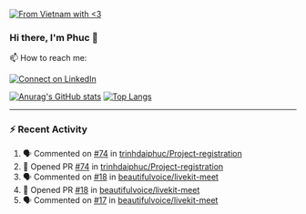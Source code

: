 [![From Vietnam with <3](https://raw.githubusercontent.com/webuild-community/badge/master/svg/love.svg)](https://webuild.community)

### Hi there, I'm Phuc 👋

📫 How to reach me:

[![Connect on LinkedIn](https://img.shields.io/badge/--linkedin?label=LinkedIn&logo=LinkedIn&style=social)](https://www.linkedin.com/in/trinh-dai-phuc/)


[![Anurag's GitHub stats](https://phuc-github-readme-stats.vercel.app/api?username=trinhdaiphuc&count_private=true&show_icons=true&theme=synthwave)](https://github.com/anuraghazra/github-readme-stats)
[![Top Langs](https://phuc-github-readme-stats.vercel.app/api/top-langs/?username=trinhdaiphuc&theme=synthwave&show_icons=true&layout=compact&langs_count=8&hide=html,css,scss,less,handlebars,ejs)](https://github.com/anuraghazra/github-readme-stats)


---

### :zap: Recent Activity

<!--START_SECTION:activity-->
1. 🗣 Commented on [#74](https://github.com/trinhdaiphuc/Project-registration/pull/74#issuecomment-3296329325) in [trinhdaiphuc/Project-registration](https://github.com/trinhdaiphuc/Project-registration)
2. 💪 Opened PR [#74](https://github.com/trinhdaiphuc/Project-registration/pull/74) in [trinhdaiphuc/Project-registration](https://github.com/trinhdaiphuc/Project-registration)
3. 🗣 Commented on [#18](https://github.com/beautifulvoice/livekit-meet/pull/18#issuecomment-3283841324) in [beautifulvoice/livekit-meet](https://github.com/beautifulvoice/livekit-meet)
4. 💪 Opened PR [#18](https://github.com/beautifulvoice/livekit-meet/pull/18) in [beautifulvoice/livekit-meet](https://github.com/beautifulvoice/livekit-meet)
5. 🗣 Commented on [#17](https://github.com/beautifulvoice/livekit-meet/pull/17#issuecomment-3257512421) in [beautifulvoice/livekit-meet](https://github.com/beautifulvoice/livekit-meet)
<!--END_SECTION:activity-->
